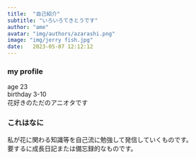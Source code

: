 ```yaml
---
title:  "自己紹介"
subtitle: "いろいろてきとうです"
author: "ame"
avatar: "img/authors/azarashi.png"
image: "img/jerry fish.jpg"
date:   2023-05-07 12:12:12
---
```


### my profile
age 23  
birthday 3-10  
花好きのただのアニオタです


### これはなに
私が花に関わる知識等を自己流に勉強して発信していくものです。  
要するに成長日記または備忘録的なものです。
